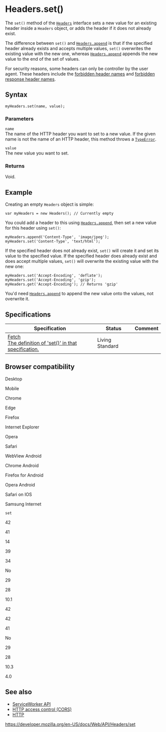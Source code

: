 Headers.set()
=============

The `set()` method of the [`Headers`](../headers) interface sets a new value for an existing header inside a `Headers` object, or adds the header if it does not already exist.

The difference between `set()` and [`Headers.append`](append) is that if the specified header already exists and accepts multiple values, `set()` overwrites the existing value with the new one, whereas [`Headers.append`](append) appends the new value to the end of the set of values.

For security reasons, some headers can only be controller by the user agent. These headers include the [forbidden header names](https://developer.mozilla.org/en-US/docs/Glossary/Forbidden_header_name) and [forbidden response header names](https://developer.mozilla.org/en-US/docs/Glossary/Forbidden_response_header_name).

Syntax
------

    myHeaders.set(name, value);

### Parameters

`name`  
The name of the HTTP header you want to set to a new value. If the given name is not the name of an HTTP header, this method throws a [`TypeError`](https://developer.mozilla.org/en-US/docs/Web/JavaScript/Reference/Global_Objects/TypeError).

`value`  
The new value you want to set.

### Returns

Void.

Example
-------

Creating an empty `Headers` object is simple:

    var myHeaders = new Headers(); // Currently empty

You could add a header to this using [`Headers.append`](append), then set a new value for this header using `set()`:

    myHeaders.append('Content-Type', 'image/jpeg');
    myHeaders.set('Content-Type', 'text/html');

If the specified header does not already exist, `set()` will create it and set its value to the specified value. If the specified header does already exist and does accept multiple values, `set()` will overwrite the existing value with the new one:

    myHeaders.set('Accept-Encoding', 'deflate');
    myHeaders.set('Accept-Encoding', 'gzip');
    myHeaders.get('Accept-Encoding'); // Returns 'gzip'

You'd need [`Headers.append`](append) to append the new value onto the values, not overwrite it.

Specifications
--------------

<table><thead><tr class="header"><th>Specification</th><th>Status</th><th>Comment</th></tr></thead><tbody><tr class="odd"><td><a href="https://fetch.spec.whatwg.org/#dom-headers-set">Fetch<br />
<span class="small">The definition of 'set()' in that specification.</span></a></td><td><span class="spec-living">Living Standard</span></td><td></td></tr></tbody></table>

Browser compatibility
---------------------

Desktop

Mobile

Chrome

Edge

Firefox

Internet Explorer

Opera

Safari

WebView Android

Chrome Android

Firefox for Android

Opera Android

Safari on IOS

Samsung Internet

`set`

42

41

14

39

34

No

29

28

10.1

42

42

41

No

29

28

10.3

4.0

See also
--------

-   [ServiceWorker API](../service_worker_api)
-   [HTTP access control (CORS)](https://developer.mozilla.org/en-US/docs/Web/HTTP/CORS)
-   [HTTP](https://developer.mozilla.org/en-US/docs/Web/HTTP)

<a href="https://developer.mozilla.org/en-US/docs/Web/API/Headers/set" class="_attribution-link">https://developer.mozilla.org/en-US/docs/Web/API/Headers/set</a>
